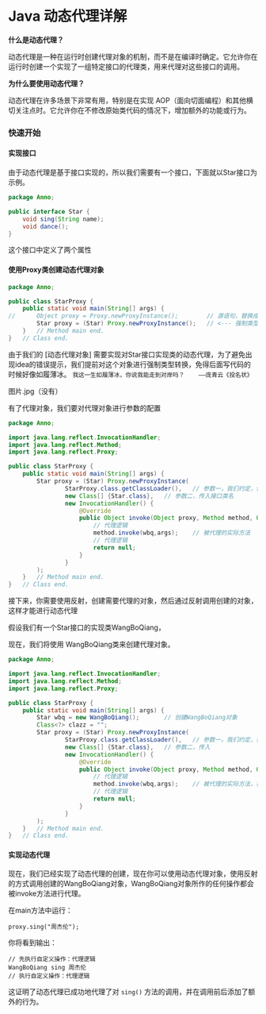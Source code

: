 # Java 动态代理详解

**什么是动态代理？**

动态代理是一种在运行时创建代理对象的机制，而不是在编译时确定。它允许你在运行时创建一个实现了一组特定接口的代理类，用来代理对这些接口的调用。

**为什么要使用动态代理？**

动态代理在许多场景下非常有用，特别是在实现 AOP（面向切面编程）和其他横切关注点时。它允许你在不修改原始类代码的情况下，增加额外的功能或行为。

### 快速开始

#### 实现接口

由于动态代理是基于接口实现的，所以我们需要有一个接口，下面就以Star接口为示例。

```java
package Anno;

public interface Star {
    void sing(String name);
    void dance();
}
```

这个接口中定义了两个属性

#### 使用Proxy类创建动态代理对象

```java
package Anno;

public class StarProxy {
    public static void main(String[] args) {
//      Object proxy = Proxy.newProxyInstance();		// 源语句，替换成	↓↓↓
        Star proxy = (Star) Proxy.newProxyInstance();	// <--- 强制类型转换语句
    }   // Method main end.
}   // Class end.
```

由于我们的  [动态代理对象]  需要实现对Star接口实现类的动态代理，为了避免出现idea的错误提示，我们提前对这个对象进行强制类型转换，免得后面写代码的时候好像如履薄冰。		`我这一生如履薄冰，你说我能走到对岸吗？	——庞青云《投名状》		`

图片.jpg（没有）

有了代理对象，我们要对代理对象进行参数的配置

```java
package Anno;

import java.lang.reflect.InvocationHandler;
import java.lang.reflect.Method;
import java.lang.reflect.Proxy;

public class StarProxy {
    public static void main(String[] args) {
        Star proxy = (Star) Proxy.newProxyInstance(
                StarProxy.class.getClassLoader(),	// 参数一，我们约定，使用代理对象所在类类名的getClassLoader
                new Class[] {Star.class},	// 参数二，传入接口类名
                new InvocationHandler() {
                    @Override
                    public Object invoke(Object proxy, Method method, Object[] args) throws Throwable {
                        // 代理逻辑
                        method.invoke(wbq,args);	// 被代理的实际方法
                        // 代理逻辑
                        return null;
                    }
                }
        );
	}   // Method main end.
}   // Class end.
```

接下来，你需要使用反射，创建需要代理的对象，然后通过反射调用创建的对象，这样才能进行动态代理

假设我们有一个Star接口的实现类WangBoQiang，

现在，我们将使用 WangBoQiang类来创建代理对象。

```java
package Anno;

import java.lang.reflect.InvocationHandler;
import java.lang.reflect.Method;
import java.lang.reflect.Proxy;

public class StarProxy {
    public static void main(String[] args) {
        Star wbq = new WangBoQiang();		// 创建WangBoQiang对象
        Class<?> clazz = "";
        Star proxy = (Star) Proxy.newProxyInstance(
                StarProxy.class.getClassLoader(),	// 参数一，我们约定，使用代理对象所在类类名的getClassLoader
                new Class[] {Star.class},	// 参数二，传入
                new InvocationHandler() {
                    @Override
                    public Object invoke(Object proxy, Method method, Object[] args) throws Throwable {
                        // 代理逻辑
                        method.invoke(wbq,args);	// 被代理的实际方法，在第一个参数传入WangBoQiang对象
                        // 代理逻辑
                        return null;
                    }
                }
        );
	}   // Method main end.
}   // Class end.
```

#### 实现动态代理

现在，我们已经实现了动态代理的创建，现在你可以使用动态代理对象，使用反射的方式调用创建的WangBoQiang对象，WangBoQiang对象所作的任何操作都会被invoke方法进行代理。

在main方法中运行：

```
proxy.sing("周杰伦");
```

你将看到输出：

```
// 先执行自定义操作：代理逻辑
WangBoQiang sing 周杰伦
// 执行自定义操作：代理逻辑
```

这证明了动态代理已成功地代理了对 `sing()` 方法的调用，并在调用前后添加了额外的行为。
